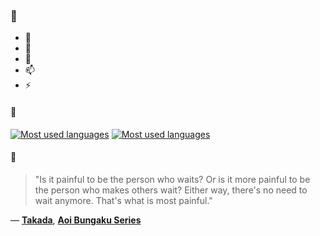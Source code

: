 ### 👋

- 🔭
- 🌱
- 💬
- 📫
- ⚡

#### 🧏

[![Most used languages](https://github-readme-stats-aynah.vercel.app/api/top-langs/?username=aynh&theme=solarized-dark&langs_count=6&layout=compact&hide_title=true)](https://github.com/anuraghazra/github-readme-stats#gh-dark-mode-only)
[![Most used languages](https://github-readme-stats-aynah.vercel.app/api/top-langs/?username=aynh&theme=solarized-light&langs_count=6&layout=compact&hide_title=true)](https://github.com/anuraghazra/github-readme-stats#gh-light-mode-only)

#### 💬

> "Is it painful to be the person who waits? Or is it more painful to be the person who makes others wait? Either way, there's no need to wait anymore. That's what is most painful."

&mdash; [**Takada**](https://myanimelist.net/character.php?q=Takada&cat=character), [**Aoi Bungaku Series**](https://myanimelist.net/search/all?q=Aoi%20Bungaku%20Series&cat=all)
